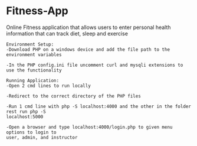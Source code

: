 # Fitness-App
Online Fitness application that allows users to enter personal health information that can track diet, sleep and exercise

```
Environment Setup:
-Download PHP on a windows device and add the file path to the environment variables

-In the PHP config.ini file uncomment curl and mysqli extensions to use the functionality
```
```
Running Application:
-Open 2 cmd lines to run locally

-Redirect to the correct directory of the PHP files

-Run 1 cmd line with php -S localhost:4000 and the other in the folder rest run php -S
localhost:5000

-Open a browser and type localhost:4000/login.php to given menu options to login to
user, admin, and instructor
```

